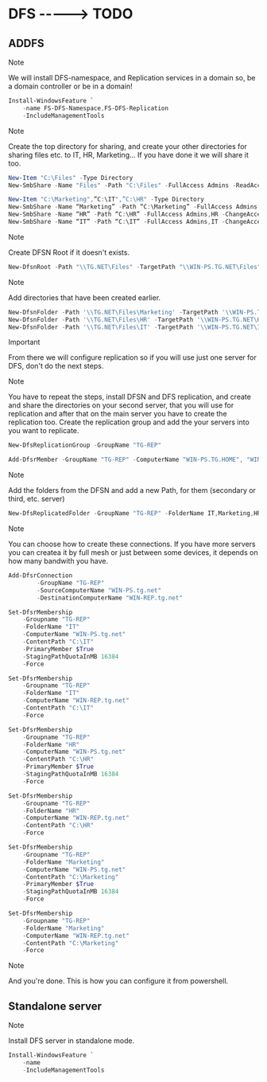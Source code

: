 # DFS -----> TODO

## ADDFS

> [!NOTE]
> We will install DFS-namespace, and Replication services in a domain so, be a domain controller or be in a domain!

```powershell
Install-WindowsFeature `
    -name FS-DFS-Namespace,FS-DFS-Replication
    -IncludeManagementTools
```

> [!NOTE]
> Create the top directory for sharing, and create your other directories for sharing files etc. to IT, HR, Marketing... If you have done it we will share it too.

```powershell
New-Item "C:\Files" -Type Directory
New-SmbShare -Name "Files" -Path "C:\Files" -FullAccess Admins -ReadAccess Employees -ChangeAccess Admins
```

```powershell
New-Item "C:\Marketing",”C:\IT",”C:\HR" -Type Directory
New-SmbShare -Name “Marketing” -Path “C:\Marketing” -FullAccess Admins,Marketing -ChangeAccess Admins
New-SmbShare -Name “HR” -Path “C:\HR” -FullAccess Admins,HR -ChangeAccess Admins
New-SmbShare -Name “IT” -Path “C:\IT” -FullAccess Admins,IT -ChangeAccess Admins
```

> [!NOTE]
> Create DFSN Root if it doesn't exists.

```powershell
New-DfsnRoot -Path "\\TG.NET\Files" -TargetPath "\\WIN-PS.TG.NET\Files" -Type DomainV2
```

> [!NOTE]
> Add directories that have been created earlier.

```powershell
New-DfsnFolder -Path '\\TG.NET\Files\Marketing' -TargetPath '\\WIN-PS.TG.NET\Marketing'
New-DfsnFolder -Path '\\TG.NET\Files\HR' -TargetPath '\\WIN-PS.TG.NET\HR'
New-DfsnFolder -Path '\\TG.NET\Files\IT' -TargetPath '\\WIN-PS.TG.NET\IT'
```

> [!IMPORTANT]
> From there we will configure replication so if you will use just one server for DFS, don't do the next steps.

> [!NOTE]
> You have to repeat the steps, install DFSN and DFS replication, and create and share the directories on your second server, that you will use for replication and after that on the main server you have to create the replication too. Create the replication group and add the your servers into you want to replicate.

```powershell
New-DfsReplicationGroup -GroupName "TG-REP"
```

```powershell
Add-DfsrMember -GroupName "TG-REP" -ComputerName "WIN-PS.TG.HOME", "WIN-REP.TG.HOME"
```

> [!NOTE]
> Add the folders from the DFSN and add a new Path, for them (secondary or third, etc. server)

```powershell
New-DfsReplicatedFolder -GroupName "TG-REP" -FolderName IT,Marketing,HR
```

> [!NOTE]
> You can choose how to create these connections. If you have more servers you can createa it by full mesh or just between some devices, it depends on how many bandwith you have.

```powershell
Add-DfsrConnection
        -GroupName "TG-REP"
        -SourceComputerName "WIN-PS.tg.net"
        -DestinationComputerName "WIN-REP.tg.net"
```

```powershell
Set-DfsrMembership
    -Groupname "TG-REP"
    -FolderName "IT"
    -ComputerName "WIN-PS.tg.net"
    -ContentPath "C:\IT"
    -PrimaryMember $True
    -StagingPathQuotaInMB 16384
    -Force

Set-DfsrMembership
    -Groupname "TG-REP"
    -FolderName "IT"
    -ComputerName "WIN-REP.tg.net"
    -ContentPath "C:\IT"
    -Force
```

```powershell
Set-DfsrMembership
    -Groupname "TG-REP"
    -FolderName "HR"
    -ComputerName "WIN-PS.tg.net"
    -ContentPath "C:\HR"
    -PrimaryMember $True
    -StagingPathQuotaInMB 16384
    -Force

Set-DfsrMembership
    -Groupname "TG-REP"
    -FolderName "HR"
    -ComputerName "WIN-REP.tg.net"
    -ContentPath "C:\HR"
    -Force
```

```powershell
Set-DfsrMembership
    -Groupname "TG-REP"
    -FolderName "Marketing"
    -ComputerName "WIN-PS.tg.net"
    -ContentPath "C:\Marketing"
    -PrimaryMember $True
    -StagingPathQuotaInMB 16384
    -Force

Set-DfsrMembership
    -Groupname "TG-REP"
    -FolderName "Marketing"
    -ComputerName "WIN-REP.tg.net"
    -ContentPath "C:\Marketing"
    -Force
```

> [!NOTE]
> And you're done. This is how you can configure it from powershell.

## Standalone server

> [!NOTE]
> Install DFS server in standalone mode.

```powershell
Install-WindowsFeature `
    -name 
    -IncludeManagementTools
```
